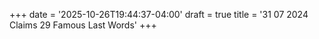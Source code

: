 +++
date = '2025-10-26T19:44:37-04:00'
draft = true
title = '31 07 2024 Claims 29 Famous Last Words'
+++
